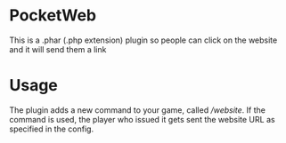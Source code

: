 PocketWeb
=========

This is a .phar (.php extension) plugin so people can click on the website and it will send them a link

Usage
=========

The plugin adds a new command to your game, called _/website_.
If the command is used, the player who issued it gets sent the website URL as specified in the config.
